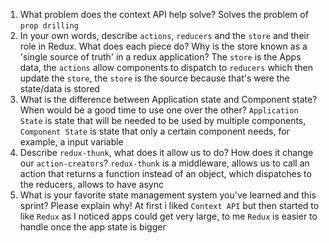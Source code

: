 1. What problem does the context API help solve?
    Solves the problem of `prop drilling`
1. In your own words, describe `actions`, `reducers` and the `store` and their role in Redux. What does each piece do? Why is the store known as a 'single source of truth' in a redux application?
    The `store` is the Apps data, the `actions` allow components to dispatch to `reducers` which then update the `store`, the `store` is the source because that's were the state/data is stored
1. What is the difference between Application state and Component state? When would be a good time to use one over the other?
    `Application State` is state that will be needed to be used by multiple components, `Component State` is state that only a certain component needs, for example, a input variable
1. Describe `redux-thunk`, what does it allow us to do? How does it change our `action-creators`?
    `redux-thunk` is a middleware, allows us to call an action that returns a function instead of an object, which dispatches to the reducers, allows to have async
1. What is your favorite state management system you've learned and this sprint? Please explain why!
    At first i liked `Context API` but then started to like `Redux` as I noticed apps could get very large, to me `Redux` is easier to handle once the app state is bigger
